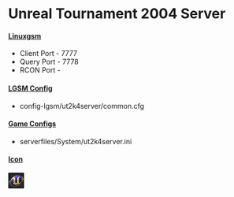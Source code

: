 # Unreal Tournament 2004 Server
#### [Linuxgsm](https://linuxgsm.com/servers/ut2k4server/)
  * Client Port - 7777
  * Query Port - 7778
  * RCON Port - 
  
#### [LGSM Config](https://github.com/GameServerManagers/LinuxGSM/tree/master/lgsm/config-default/config-lgsm/ut2k4server)
  * config-lgsm/ut2k4server/common.cfg

#### [Game Configs](https://github.com/GameServerManagers/Game-Server-Configs/tree/main/ut2k4)
  * serverfiles/System/ut2k4server.ini

#### [Icon](../icons/ut2k4-icon.png)
![](../icons/ut2k4-icon.png)
